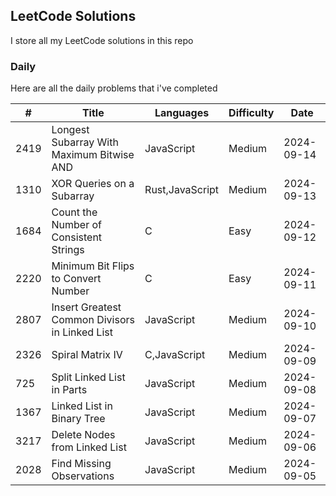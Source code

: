 ## LeetCode Solutions

I store all my LeetCode solutions in this repo

### Daily

Here are all the daily problems that i've completed

| #    | Title                                          | Languages       | Difficulty | Date       |
| ---- | ---------------------------------------------- | --------------- | ---------- | ---------- |
| 2419 | Longest Subarray With Maximum Bitwise AND      | JavaScript      | Medium     | 2024-09-14 |
| 1310 | XOR Queries on a Subarray                      | Rust,JavaScript | Medium     | 2024-09-13 |
| 1684 | Count the Number of Consistent Strings         | C               | Easy       | 2024-09-12 |
| 2220 | Minimum Bit Flips to Convert Number            | C               | Easy       | 2024-09-11 |
| 2807 | Insert Greatest Common Divisors in Linked List | JavaScript      | Medium     | 2024-09-10 |
| 2326 | Spiral Matrix IV                               | C,JavaScript    | Medium     | 2024-09-09 |
| 725  | Split Linked List in Parts                     | JavaScript      | Medium     | 2024-09-08 |
| 1367 | Linked List in Binary Tree                     | JavaScript      | Medium     | 2024-09-07 |
| 3217 | Delete Nodes from Linked List                  | JavaScript      | Medium     | 2024-09-06 |
| 2028 | Find Missing Observations                      | JavaScript      | Medium     | 2024-09-05 |
